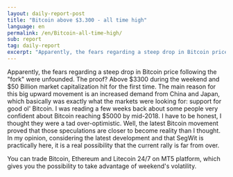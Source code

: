 ```yaml
---
layout: daily-report-post
title: "Bitcoin above $3.300 - all time high"
language: en
permalink: /en/Bitcoin-all-time-high/
sub: report
tag: daily-report
excerpt: "Apparently, the fears regarding a steep drop in Bitcoin price following the fork were unfounded. The proof? Above $3300 during the weekend and $50 Billion market capitalization hit for the first time ..."
---
```

Apparently, the fears regarding a steep drop in Bitcoin price following the "fork" were unfounded. The proof? Above $3300 during the weekend and $50 Billion market capitalization hit for the first time. The main reason for this big upward movement is an increased demand from China and Japan, which basically was exactly what the markets were looking for: support for good ol' Bitcoin. I was reading a few weeks back about some people very confident about Bitcoin reaching $5000 by mid-2018. I have to be honest, I thought they were a tad over-optimistic. Well, the latest Bitcoin movement proved that those speculations are closer to become reality than I thought. In my opinion, considering the latest development and that SegWit is practically here, it is a real possibility that the current rally is far from over.

You can trade Bitcoin, Ethereum and Litecoin 24/7 on MT5 platform, which gives you the possibility to take advantage of weekend's volatility.